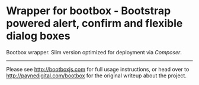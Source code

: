 # Wrapper for bootbox - Bootstrap powered alert, confirm and flexible dialog boxes

Bootbox wrapper. Slim version optimized for deployment via _Composer_.

*** 

Please see http://bootboxjs.com for full usage instructions, or head over to http://paynedigital.com/bootbox for
the original writeup about the project.

